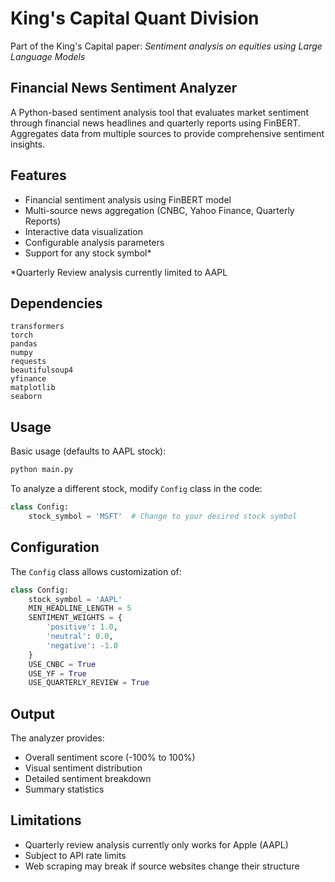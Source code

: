 # King's Capital Quant Division
Part of the King's Capital paper: *Sentiment analysis on equities using Large Language Models*


## Financial News Sentiment Analyzer

A Python-based sentiment analysis tool that evaluates market sentiment through financial news headlines and quarterly reports using FinBERT. Aggregates data from multiple sources to provide comprehensive sentiment insights.


## Features

- Financial sentiment analysis using FinBERT model
- Multi-source news aggregation (CNBC, Yahoo Finance, Quarterly Reports)
- Interactive data visualization
- Configurable analysis parameters
- Support for any stock symbol*

*Quarterly Review analysis currently limited to AAPL


## Dependencies

```
transformers
torch
pandas
numpy
requests
beautifulsoup4
yfinance
matplotlib
seaborn
```

## Usage

Basic usage (defaults to AAPL stock):
```python
python main.py
```

To analyze a different stock, modify `Config` class in the code:
```python
class Config:
    stock_symbol = 'MSFT'  # Change to your desired stock symbol
```

## Configuration

The `Config` class allows customization of:

```python
class Config:
    stock_symbol = 'AAPL'
    MIN_HEADLINE_LENGTH = 5
    SENTIMENT_WEIGHTS = {
        'positive': 1.0,
        'neutral': 0.0,
        'negative': -1.0
    }
    USE_CNBC = True
    USE_YF = True
    USE_QUARTERLY_REVIEW = True
```

## Output

The analyzer provides:
- Overall sentiment score (-100% to 100%)
- Visual sentiment distribution
- Detailed sentiment breakdown
- Summary statistics


## Limitations

- Quarterly review analysis currently only works for Apple (AAPL)
- Subject to API rate limits
- Web scraping may break if source websites change their structure

